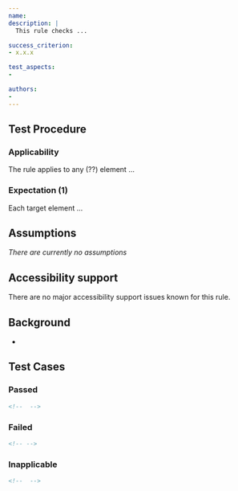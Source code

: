 ```yaml
---
name:
description: |
  This rule checks ...

success_criterion:
- x.x.x

test_aspects:
- 

authors:
-
---
```


## Test Procedure

### Applicability

The rule applies to any (??) element ...

### Expectation (1)

Each target element ...

## Assumptions

*There are currently no assumptions*

## Accessibility support

There are no major accessibility support issues known for this rule.

## Background

- 

## Test Cases

### Passed

```html
<!--  -->
```

### Failed

```html
<!-- -->
```

### Inapplicable

```html
<!--  -->
```